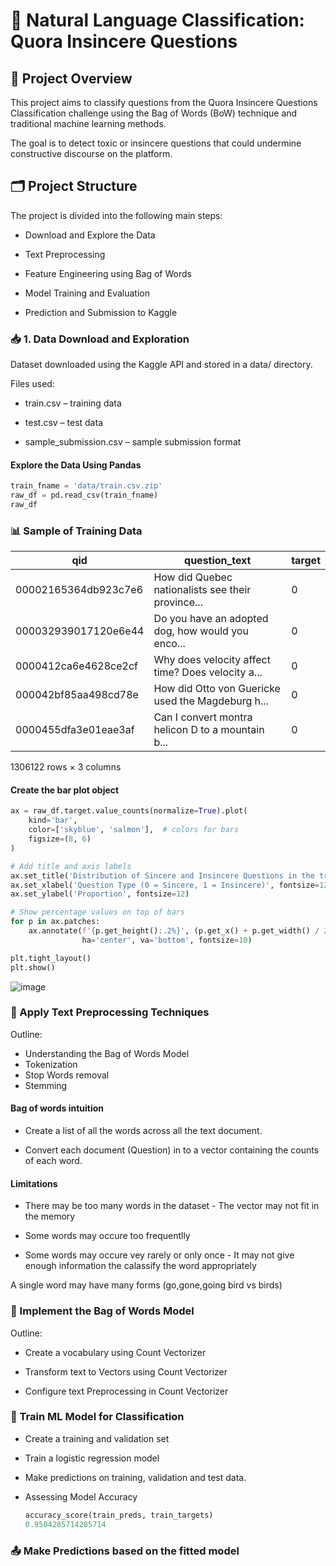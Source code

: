 # 🧠 Natural Language Classification: Quora Insincere Questions

## 📌 Project Overview
This project aims to classify questions from the Quora Insincere Questions Classification challenge using the Bag of Words (BoW) technique and traditional machine learning methods.

The goal is to detect toxic or insincere questions that could undermine constructive discourse on the platform.

## 🗂️ Project Structure
The project is divided into the following main steps:

- Download and Explore the Data

- Text Preprocessing

- Feature Engineering using Bag of Words

- Model Training and Evaluation

- Prediction and Submission to Kaggle

### 📥 1. Data Download and Exploration

Dataset downloaded using the Kaggle API and stored in a data/ directory.

Files used:

- train.csv – training data

- test.csv – test data

- sample_submission.csv – sample submission format

#### Explore the Data Using Pandas

```python
train_fname = 'data/train.csv.zip'
raw_df = pd.read_csv(train_fname)
raw_df
````
### 📊 Sample of Training Data

| qid                 | question_text                                           | target |
|---------------------|---------------------------------------------------------|--------|
| 00002165364db923c7e6 | How did Quebec nationalists see their province...       | 0      |
| 000032939017120e6e44 | Do you have an adopted dog, how would you enco...       | 0      |
| 0000412ca6e4628ce2cf | Why does velocity affect time? Does velocity a...       | 0      |
| 000042bf85aa498cd78e | How did Otto von Guericke used the Magdeburg h...       | 0      |
| 0000455dfa3e01eae3af | Can I convert montra helicon D to a mountain b...       | 0      |
1306122 rows × 3 columns

#### Create the bar plot object
```python
ax = raw_df.target.value_counts(normalize=True).plot(
    kind='bar',
    color=['skyblue', 'salmon'],  # colors for bars
    figsize=(8, 6)
)

# Add title and axis labels
ax.set_title('Distribution of Sincere and Insincere Questions in the training data', fontsize=14)
ax.set_xlabel('Question Type (0 = Sincere, 1 = Insincere)', fontsize=12)
ax.set_ylabel('Proportion', fontsize=12)

# Show percentage values on top of bars
for p in ax.patches:
    ax.annotate(f'{p.get_height():.2%}', (p.get_x() + p.get_width() / 2, p.get_height()),
                ha='center', va='bottom', fontsize=10)

plt.tight_layout()
plt.show()
````

![image](https://github.com/user-attachments/assets/e26bd9d2-b3bc-4d1a-95a9-f22b15557e3f)


### 🧹 Apply Text Preprocessing Techniques

Outline:
- Understanding the Bag of Words Model
- Tokenization
- Stop Words removal
- Stemming

#### Bag of words intuition

- Create a list of all the words across all the text document.

- Convert each document (Question) in to a vector containing the counts of each word.

#### Limitations

- There may be too many words in the dataset - The vector may not fit in the memory

- Some words may occure too frequentlly

- Some words may occure vey rarely or only once - It may not give enough information the calassify the word appropriately

A single word may have many forms (go,gone,going bird vs birds)

### 🧮 Implement the Bag of Words Model

Outline:

- Create a vocabulary using Count Vectorizer

- Transform text to Vectors using Count Vectorizer

- Configure text Preprocessing in Count Vectorizer

### 🤖 Train ML Model for Classification

- Create a training and validation set
  
- Train a logistic regression model
  
- Make predictions on training, validation and test data.
  
- Assessing Model Accuracy
  
  ```python
  accuracy_score(train_preds, train_targets)
  0.9504285714285714
  ```

### 📤 Make Predictions based on the fitted model

